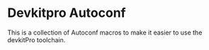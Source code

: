 # Devkitpro Autoconf

This is a collection of Autoconf macros to make it easier to use the devkitPro toolchain.



